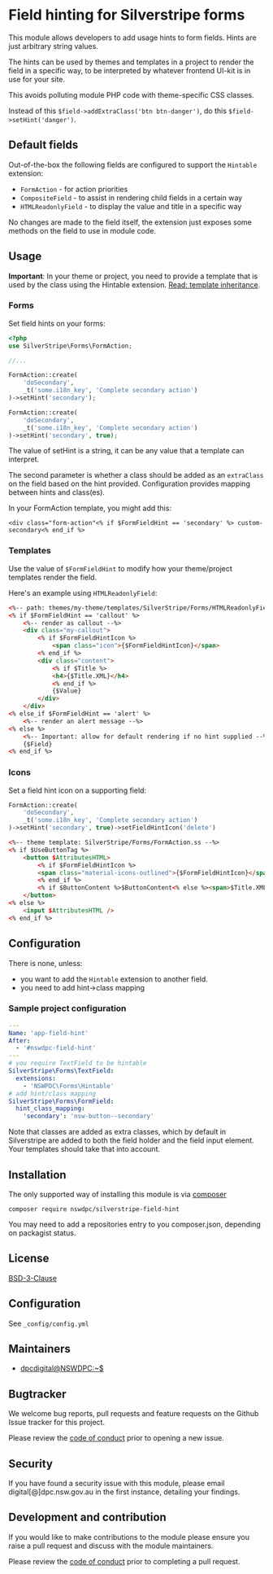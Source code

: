 # Field hinting for Silverstripe forms

This module allows developers to add usage hints to form fields. Hints are just arbitrary string values.

The hints can be used by themes and templates in a project to render the field in a specific way, to be interpreted by whatever frontend UI-kit is in use for your site.

This avoids polluting module PHP code with theme-specific CSS classes.

Instead of this `$field->addExtraClass('btn btn-danger')`, do this `$field->setHint('danger')`.

## Default fields

Out-of-the-box the following fields are configured to support the `Hintable` extension:

+ `FormAction` - for action priorities
+ `CompositeField` - to assist in rendering child fields in a certain way
+ `HTMLReadonlyField` - to display the value and title in a specific way

No changes are made to the field itself, the extension just exposes some methods on the field to use in module code.

## Usage

**Important**: In your theme or project, you need to provide a template that is used by the class using the Hintable extension. [Read: template inheritance](https://docs.silverstripe.org/en/4/developer_guides/templates/template_inheritance/).

### Forms

Set field hints on your forms:

```php
<?php
use SilverStripe\Forms\FormAction;

//...

FormAction::create(
    'doSecondary',
    _t('some.i18n_key', 'Complete secondary action')
)->setHint('secondary');

FormAction::create(
    'doSecondary',
    _t('some.i18n_key', 'Complete secondary action')
)->setHint('secondary', true);
```

The value of setHint is a string, it can be any value that a template can interpret.

The second parameter is whether a class should be added as an `extraClass` on the field based on the hint provided. Configuration provides mapping between hints and class(es).

In your FormAction template, you might add this:
```
<div class="form-action"<% if $FormFieldHint == 'secondary' %> custom-secondary<% end_if %>
```

### Templates

Use the value of `$FormFieldHint` to modify how your theme/project templates render the field.

Here's an example using `HTMLReadonlyField`:
    
```html
<%-- path: themes/my-theme/templates/SilverStripe/Forms/HTMLReadonlyField_holder.ss --%>
<% if $FormFieldHint == 'callout' %>
    <%-- render as callout --%>
    <div class="my-callout">
        <% if $FormFieldHintIcon %>
            <span class="icon">{$FormFieldHintIcon}</span>
        <% end_if %>
        <div class="content">
            <% if $Title %>
            <h4>{$Title.XML}</h4>
            <% end_if %>
            {$Value}
        </div>
    </div>
<% else_if $FormFieldHint == 'alert' %>
    <%-- render an alert message --%>
<% else %>
    <%-- Important: allow for default rendering if no hint supplied --%>
    {$Field}
<% end_if %>
```

### Icons

Set a field hint icon on a supporting field:

```php
FormAction::create(
    'doSecondary',
    _t('some.i18n_key', 'Complete secondary action')
)->setHint('secondary', true)->setFieldHintIcon('delete')
```

```html
<%-- theme template: SilverStripe/Forms/FormAction.ss --%>
<% if $UseButtonTag %>
    <button $AttributesHTML>
        <% if $FormFieldHintIcon %>
        <span class="material-icons-outlined">{$FormFieldHintIcon}</span>
        <% end_if %>
        <% if $ButtonContent %>$ButtonContent<% else %><span>$Title.XML</span><% end_if %>
    </button>
<% else %>
	<input $AttributesHTML />
<% end_if %>
```

## Configuration

There is none, unless:

+ you want to add the `Hintable` extension to another field.
+ you need to add hint->class mapping

### Sample project configuration

```yaml
---
Name: 'app-field-hint'
After:
  - '#nswdpc-field-hint'
---
# you require TextField to be hintable
SilverStripe\Forms\TextField:
  extensions:
    - 'NSWPDC\Forms\Hintable'
# add hint/class mapping
SilverStripe\Forms\FormField:
  hint_class_mapping:
    'secondary': 'nsw-button--secondary'
```

Note that classes are added as extra classes, which by default in Silverstripe are added to both the field holder and the field input element. Your templates should take that into account.


## Installation

The only supported way of installing this module is via [composer](https://getcomposer.org/download/)

```
composer require nswdpc/silverstripe-field-hint
```

You may need to add a repositories entry to you composer.json, depending on packagist status.

## License

[BSD-3-Clause](./LICENSE.md)

## Configuration

See `_config/config.yml`

## Maintainers

+ [dpcdigital@NSWDPC:~$](https://dpc.nsw.gov.au)


## Bugtracker

We welcome bug reports, pull requests and feature requests on the Github Issue tracker for this project.

Please review the [code of conduct](./code-of-conduct.md) prior to opening a new issue.

## Security

If you have found a security issue with this module, please email digital[@]dpc.nsw.gov.au in the first instance, detailing your findings.

## Development and contribution

If you would like to make contributions to the module please ensure you raise a pull request and discuss with the module maintainers.

Please review the [code of conduct](./code-of-conduct.md) prior to completing a pull request.
